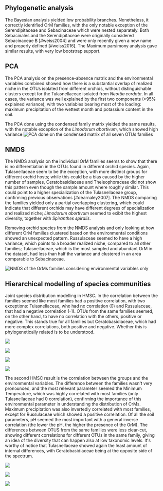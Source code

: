 ## Phylogenetic analysis

The Bayesian analysis yielded low probability branches. Nonetheless, it correctly identified OrM families, with the only notable exception of the Serendipitaceae and Sebacinaceae which were nested separately. Both Sebacinales and the Serendipitaceae were originally considered Sebacinaceae B [#weiss2004] and were only recently given a new name and properly defined [#weiss2016].
The Maximum parsimony analysis gave similar results, with very low bootstrap support.



## PCA

The PCA analysis on the presence-absence matrix and the environmental variables combined showed how there is a substantial overlap of realized niche in the OTUs isolated from different orchids, without distinguishable clusters except for the Tulasnellaceae isolated from *Neottia cordata*.
In all cases, the variance was well explained by the first two components (>95% explained variance), with two variables bearing most of the loading: maximum precipitation of the wettest month and potassium content in the soil.

The PCA done using the condensed family matrix yielded the same results, with the notable exception of the *Limodorum abortivum*, which showed high variance ![PCA done on the condensed matrix of all seven OTUs families](images/lumpPCA.png)

## NMDS
The NMDS analysis on the individual OrM families seems to show that there is no differentiation in the OTUs found in different orchid species.
Again, Tulasnellaceae seem to be the exception, with more distinct groups for different orchid hosts; while this could be a bias caused by the higher number of samples, Ceratobasidiaceae and Theleophoraceae did not show this pattern even though the sample amount where roughly similar. This could point to a higher specialization of the Tulasnellaceae group, confirming previous observations [#dearnaley2007].
The NMDS comparing the families yielded only a partial overlapping clustering, which could indicate that different orchids may have different degrees of specialization and realized niche; *Limodorum abortivum* seemed to exibit the highest diversity, together with *Spiranthes spiralis*. 

Removing orchid species from the NMDS analysis and only looking at how different OrM families clustered based on the environmental conditions showed an unexpected pattern. Russulaceae seemed to have a high variance, which points to a broader realized niche, compared to all other families; Tulasnellaceae, which is the most sampled and abundant OrM in the dataset, had less than half the variance and clustered in an area comparable to Sebacinaceae. 

![NMDS of the OrMs families considering environmental variables only](images/nmdsEnvMatrix.png)


## Hierarchical modelling of species communities

Joint species distribution modelling in HMSC. In the correlation between the families seemed like most families had a positive correlation, with two exceptions: Tulasnellaceae, who had no correlation (0) and Russulaceae, that had a negative correlation (-1). OTUs from the same families seemed, on the other hand, to have no correlation with the others, positive or negative. This stands true for all families but Ceratobasidiaceae, which had more complex correlations, both positive and negative. Whether this is phylogenetically related is to be understood. 

![](images/envCorrLump.png)

![](images/corrCer.png)

![](images/hmscfam01.png)

![](images/hmscfam02.png)

The second HMSC result is the correlation between the groups and the environmental variables.
The difference between the families wasn't very pronounced, and the most relevant parameter seemed the Minimum Temperature, which was highly correlated with most  families (only Tulasnellaceae had 0 correlation), confirming the importance of this environmental parameter in understanding the distribution of OrMs. Maximum precipitation was also invertedly correlated with most families, except for Russulaceae which showed a positive correlation. Of all the soil parameters, pH seemed the most important with a general inverse correlation (the lower the pH, the higher the presence of the OrM). 
The differences between OTUS from the same families were less clear-cut, showing different correlations for different OTUs in the same family, giving an idea of the diversity that can happen also at low taxonomic levels.
It's worthy of notice that Tulasnellaceae showed again the least amount of internal differences, with Ceratobasidiaceae being at the opposite side of the spectrum.


![](images/envCorrLump.png)

![](images/hmsc01.png)

![](images/hmsc02.png)






